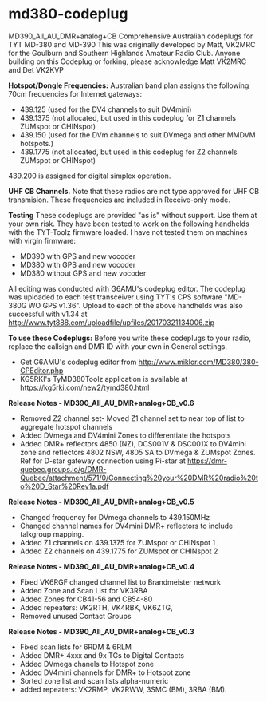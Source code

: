 # md380-codeplug

MD390_All_AU_DMR+analog+CB 
Comprehensive Australian codeplugs for TYT MD-380 and MD-390 
This was originally developed by Matt, VK2MRC for the Goulburn and Southern Highlands Amateur Radio Club. Anyone building on this Codeplug or forking, please acknowledge Matt VK2MRC and Det VK2KVP

<b>Hotspot/Dongle Frequencies:</b> Australian band plan assigns the following 70cm frequencies for Internet gateways:
- 439.125 (used for the DV4 channels to suit DV4mini)
- 439.1375 (not allocated, but used in this codeplug for Z1 channels ZUMspot or CHINspot)
- 439.150 (used for the DVm channels to suit DVmega and other MMDVM hotspots.)
- 439.1775 (not allocated, but used in this codeplug for Z2 channels ZUMspot or CHINspot)

439.200 is assigned for digital simplex operation.

<b>UHF CB Channels.</b> Note that these radios are not type approved for UHF CB transmision. These frequencies are included in Receive-only mode. 

<b>Testing</b> These codeplugs are provided "as is" without support. Use them at your own risk. They have been tested to work on the following handhelds with the TYT-Toolz firmware loaded. I have not tested them on machines with virgin firmware:
- MD390 with GPS and new vocoder
- MD380 with GPS and new vocoder
- MD380 without GPS and new vocoder

All editing was conducted with G6AMU's codeplug editor. The codeplug was uploaded to each test transceiver using TYT's CPS software "MD-380G WO GPS v1.36". Upload to each of the above handhelds was also successful with v1.34 at http://www.tyt888.com/uploadfile/upfiles/20170321134006.zip

<b>To use these Codeplugs:</b> Before you write these codeplugs to your radio, replace the callsign and DMR ID with your own in General settings.
- Get G6AMU's codeplug editor from http://www.miklor.com/MD380/380-CPEditor.php
- KG5RKI's TyMD380Toolz application is available at https://kg5rki.com/new2/tymd380.html

<b>Release Notes - MD390_All_AU_DMR+analog+CB_v0.6</b>
- Removed Z2 channel set- Moved Z1 channel set to near top of list to aggregate hotspot channels
- Added DVmega and DV4mini Zones to differentiate the hotspots
- Added DMR+ reflectors 4850 (NZ), DCS001V & DSC001X to DV4mini zone and reflectors 4802 NSW, 4805 SA to DVmega & ZUMspot Zones.  Ref for D-star gateway connection using Pi-star at https://dmr-quebec.groups.io/g/DMR-Quebec/attachment/571/0/Connecting%20your%20DMR%20radio%20to%20D_Star%20Rev1a.pdf

<b>Release Notes - MD390_All_AU_DMR+analog+CB_v0.5</b>
- Changed frequency for DVmega channels to 439.150MHz
- Changed channel names for DV4mini DMR+ reflectors to include talkgroup mapping.
- Added Z1 channels on 439.1375 for ZUMspot or CHINspot 1
- Added Z2 channels on 439.1775 for ZUMspot or CHINspot 2

<b>Release Notes - MD390_All_AU_DMR+analog+CB_v0.4</b>
- Fixed VK6RGF changed channel list to Brandmeister network
- Added Zone and Scan List for VK3RBA
- Added Zones for CB41-56 and CB54-80
- Added repeaters: VK2RTH, VK4RBK, VK6ZTG, 
- Removed unused Contact Groups

<b>Release Notes - MD390_All_AU_DMR+analog+CB_v0.3</b>
- Fixed scan lists for 6RDM & 6RLM
- Added DMR+ 4xxx and 9x TGs to Digital Contacts
- Added DVmega chanels to Hotspot zone
- Added DV4mini channels for DMR+ to Hotspot zone
- Sorted zone list and scan lists alpha-numeric
- added repeaters: VK2RMP, VK2RWW, 3SMC (BM), 3RBA (BM).
